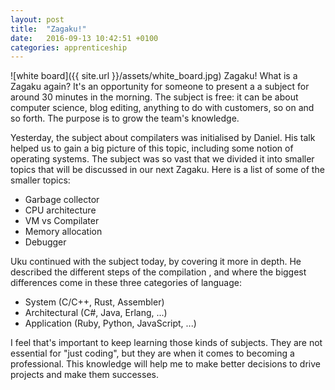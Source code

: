 ```yaml
---
layout: post
title:  "Zagaku!"
date:   2016-09-13 10:42:51 +0100
categories: apprenticeship
---
```


![white board]({{ site.url }}/assets/white_board.jpg)
Zagaku! What is a Zagaku again? It's an opportunity for someone to present a
a subject for around 30 minutes in the morning. The subject is free:
it can be about computer science, blog editing, anything to do with customers,
so on and so forth. The purpose is to grow the team's knowledge.

Yesterday, the subject about compilaters was initialised by Daniel. His talk helped
us to gain a big picture of this topic, including some notion of operating systems.
The subject was so vast that we divided it into smaller topics that will be discussed
in our next Zagaku. Here is a list of some of the smaller topics:

- Garbage collector
- CPU architecture
- VM vs Compilater
- Memory allocation
- Debugger

Uku continued with the subject today, by covering it more in depth. 
He described the different steps of the compilation
, and where the biggest differences come in these three categories of language:

- System (C/C++, Rust, Assembler)
- Architectural (C#, Java, Erlang, ...)
- Application (Ruby, Python, JavaScript, ...)

I feel that's important to keep learning those kinds of subjects. They are
not essential for "just coding", but they are when it comes to becoming a professional.
This knowledge will help me to make better decisions to drive projects and make
them successes.
